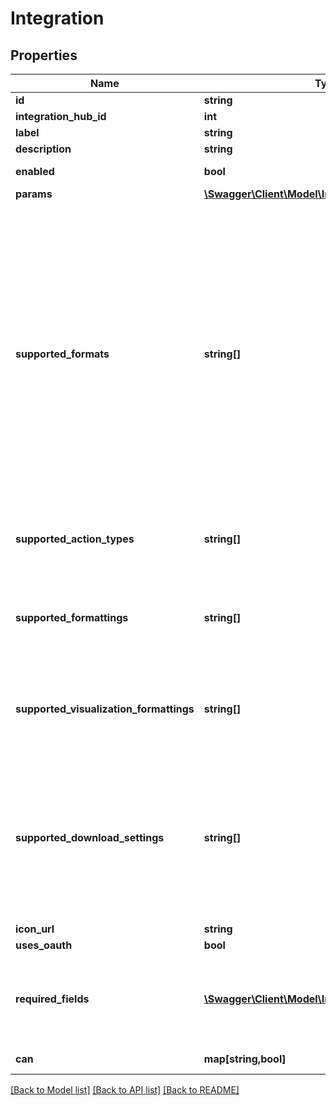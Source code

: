 # Integration

## Properties
Name | Type | Description | Notes
------------ | ------------- | ------------- | -------------
**id** | **string** | ID of the integration. | [optional] 
**integration_hub_id** | **int** | ID of the integration hub. | [optional] 
**label** | **string** | Label for the integration. | [optional] 
**description** | **string** | Description of the integration. | [optional] 
**enabled** | **bool** | Whether the integration is available to users. | [optional] 
**params** | [**\Swagger\Client\Model\IntegrationParam[]**](IntegrationParam.md) | Array of params for the integration. | [optional] 
**supported_formats** | **string[]** | A list of data formats the integration supports. If unspecified, this will default to [\&quot;txt\&quot;, \&quot;csv\&quot;, \&quot;inline_json\&quot;, \&quot;json\&quot;, \&quot;json_detail\&quot;, \&quot;json_detail_lite_stream\&quot;, \&quot;xlsx\&quot;, \&quot;html\&quot;, \&quot;wysiwyg_pdf\&quot;, \&quot;assembled_pdf\&quot;, \&quot;wysiwyg_png\&quot;, \&quot;csv_zip\&quot;]. Valid values are: \&quot;txt\&quot;, \&quot;csv\&quot;, \&quot;inline_json\&quot;, \&quot;json\&quot;, \&quot;json_detail\&quot;, \&quot;json_detail_lite_stream\&quot;, \&quot;xlsx\&quot;, \&quot;html\&quot;, \&quot;wysiwyg_pdf\&quot;, \&quot;assembled_pdf\&quot;, \&quot;wysiwyg_png\&quot;, \&quot;csv_zip\&quot;. | [optional] 
**supported_action_types** | **string[]** | A list of action types the integration supports. Valid values are: \&quot;cell\&quot;, \&quot;query\&quot;, \&quot;dashboard\&quot;. | [optional] 
**supported_formattings** | **string[]** | A list of formatting options the integration supports. If unspecified, this will default to [\&quot;formatted\&quot;, \&quot;unformatted\&quot;]. Valid values are: \&quot;formatted\&quot;, \&quot;unformatted\&quot;. | [optional] 
**supported_visualization_formattings** | **string[]** | A list of visualization formatting options the integration supports. If unspecified, this will default to [\&quot;apply\&quot;, \&quot;noapply\&quot;]. Valid values are: \&quot;apply\&quot;, \&quot;noapply\&quot;. | [optional] 
**supported_download_settings** | **string[]** | A list of all the download mechanisms the integration supports. The order is undefined: Looker will select the most appropriate supported download mechanism for a given query. The integration must ensure it can handle any of the mechanisms it claims to support. If unspecified, this will default to [\&quot;push\&quot;]. Valid values are: \&quot;push\&quot;, \&quot;url\&quot;. | [optional] 
**icon_url** | **string** | URL to an icon for the integration. | [optional] 
**uses_oauth** | **bool** | Whether the integration uses oauth. | [optional] 
**required_fields** | [**\Swagger\Client\Model\IntegrationRequiredField[]**](IntegrationRequiredField.md) | A list of descriptions of required fields that this integration is compatible with. If there are multiple entries in this list, the integration requires more than one field. If unspecified, no fields will be required. | [optional] 
**can** | **map[string,bool]** | Operations the current user is able to perform on this object | [optional] 

[[Back to Model list]](../README.md#documentation-for-models) [[Back to API list]](../README.md#documentation-for-api-endpoints) [[Back to README]](../README.md)


